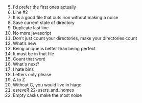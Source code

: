 5. I'd prefer the first ones actually
6. Line #2
7. It is a good file that cuts iron without making a noise
8. Save current state of directory
9. Duplicate last line
10. No more javascript
11. Don't just count your directories, make your directories count
12. What’s new
13. Being unique is better than being perfect
14. It must be in that file
15. Count that word
16. What's next?
17. I hate bins 
18. Letters only please
19. A to Z
20. Without C, you would live in hiago
21. esreveR
22-users_and_homes
23. Empty casks make the most noise
